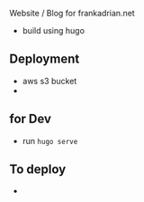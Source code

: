 Website / Blog for frankadrian.net


- build using hugo



## Deployment

- aws s3 bucket
- 




## for Dev

- run `hugo serve`


## To deploy

- 
